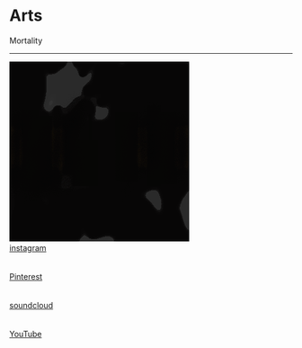 # Arts
Mortality
<hr>
<img src="hhh.gif">
<br>
<a href="https://www.instagram.com/2011prime/">instagram</a>
<br><br><br>
<a href="https://www.pinterest.jp/kbc4ds/abstraction/">Pinterest</a>
<br><br><br>
<a href="https://soundcloud.com/tomoya-kawano-701014088">soundcloud</a>
<br><br><br>
<a href="https://www.youtube.com/channel/UCJ3psqeTskGC3vViF8r-1Hw?view_as=subscriber">YouTube</a>
